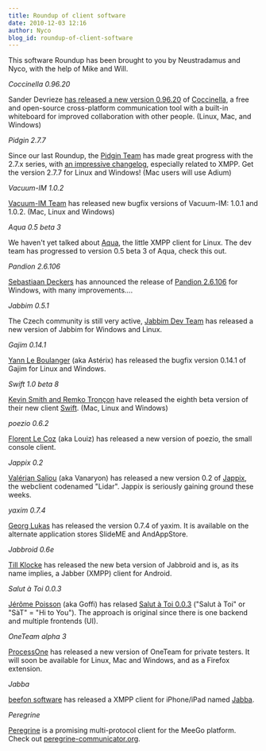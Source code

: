 ```yaml
---
title: Roundup of client software
date: 2010-12-03 12:16
author: Nyco
blog_id: roundup-of-client-software
---
```


This software Roundup has been brought to you by Neustradamus and Nyco, with the help of Mike and Will.

*Coccinella 0.96.20*

Sander Devrieze [has released a new version 0.96.20](http://coccinella.im/coccinella-0.96.20 "http://coccinella.im/coccinella-0.96.20") of [Coccinella](http://coccinella.im/ "http://coccinella.im/"), a free and open-source cross-platform communication tool with a built-in whiteboard for improved collaboration with other people. (Linux, Mac, and Windows)

*Pidgin 2.7.7*

Since our last Roundup, the [Pidgin Team](http://www.pidgin.im/ "http://www.pidgin.im/") has made great progress with the 2.7.x series, with [an impressive changelog](http://developer.pidgin.im/wiki/ChangeLog "http://developer.pidgin.im/wiki/ChangeLog"), especially related to XMPP. Get the version 2.7.7 for Linux and Windows! (Mac users will use Adium)

*Vacuum-IM 1.0.2*

[Vacuum-IM Team](http://www.vacuum-im.org/ "http://www.vacuum-im.org/") has released new bugfix versions of Vacuum-IM: 1.0.1 and 1.0.2. (Mac, Linux and Windows)

*Aqua 0.5 beta 3*

We haven't yet talked about [Aqua](http://aqua-im.ru/ "http://aqua-im.ru/"), the little XMPP client for Linux. The dev team has progressed to version 0.5 beta 3 of Aqua, check this out.

*Pandion 2.6.106*

[Sebastiaan Deckers](http://pandion.im/ "http://pandion.im/") has announced the release of [Pandion 2.6.106](http://blog.pandion.im/2010/04/pandion-26106-stable-release.html "http://blog.pandion.im/2010/04/pandion-26106-stable-release.html") for Windows, with many improvements....

*Jabbim 0.5.1*

The Czech community is still very active, [Jabbim Dev Team](http://www.jabbim.cz/ "http://www.jabbim.cz/") has released a new version of Jabbim for Windows and Linux.

*Gajim 0.14.1*

[Yann Le Boulanger](http://www.gajim.org/ "http://www.gajim.org/") (aka Astérix) has released the bugfix version 0.14.1 of Gajim for Linux and Windows.

*Swift 1.0 beta 8*

[Kevin Smith and Remko Tronçon](http://swift.im/ "http://swift.im/") have released the eighth beta version of their new client [Swift](http://swift.im/ "http://swift.im/"). (Mac, Linux and Windows)

*poezio 0.6.2*

[Florent Le Coz](http://poezio.eu/ "http://poezio.eu/") (aka Louiz) has released a new version of poezio, the small console client.

*Jappix 0.2*

[Valérian Saliou](http://vanaryon.eu/ "http://vanaryon.eu/") (aka Vanaryon) has released a new version 0.2 of [Jappix](http://project.jappix.com/ "http://project.jappix.com/"), the webclient codenamed "Lidar". Jappix is seriously gaining ground these weeks.

*yaxim 0.7.4*

[Georg Lukas](http://yaxim.org/ "http://yaxim.org/") has released the version 0.7.4 of yaxim. It is available on the alternate application stores SlideME and AndAppStore.

*Jabbroid 0.6e*

[Till Klocke](http://jabbroid.akuz.de/ "http://jabbroid.akuz.de/") has released the new beta version of Jabbroid and is, as its name implies, a Jabber (XMPP) client for Android.

*Salut à Toi 0.0.3*

[Jérôme Poisson](http://www.goffi.org/ "http://www.goffi.org/") (aka Goffi) has relased [Salut à Toi 0.0.3](http://www.goffi.org/index.php?post/2010/08/19/Salut-%C3%A0-Toi-v0.0.3 "http://www.goffi.org/index.php?post/2010/08/19/Salut-%C3%A0-Toi-v0.0.3") ("Salut à Toi" or "SàT" = "Hi to You"). The approach is original since there is one backend and multiple frontends (UI).

*OneTeam alpha 3*

[ProcessOne](http://www.process-one.net/en/blogs/article/oneteam_alpha3/ "http://www.process-one.net/en/blogs/article/oneteam_alpha3/") has released a new version of OneTeam for private testers. It will soon be available for Linux, Mac and Windows, and as a Firefox extension.

*Jabba*

[beefon software](http://ibeefon.com/ "http://ibeefon.com/") has released a XMPP client for iPhone/iPad named [Jabba](http://ibeefon.com/jabba/ "http://ibeefon.com/jabba/").

*Peregrine*

[Peregrine](http://wiki.meego.com/Peregrine "http://wiki.meego.com/Peregrine") is a promising multi-protocol client for the MeeGo platform. Check out [peregrine-communicator.org](http://peregrine-communicator.org/ "http://peregrine-communicator.org/").
